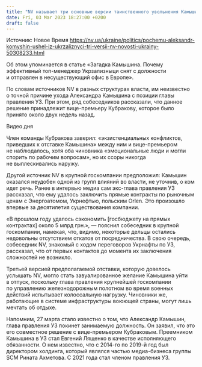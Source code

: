 ```yaml
---
title: "NV называет три основные версии таинственного увольнения Камышина из Укрзализныци"
date: Fri, 03 Mar 2023 18:27:00 +0200
draft: false
---
```

Источник: Новое Время https://nv.ua/ukraine/politics/pochemu-aleksandr-komyshin-ushel-iz-ukrzaliznyci-tri-versii-nv-novosti-ukrainy-50308233.html


Об этом упоминается в статье «Загадка Камышина. Почему эффективный топ-менеджер Укрзализныци снят с должности и отправлен в несуществующий офис в Европе».

По словам источников NV в разных структурах власти, им неизвестно о точной причине ухода Александра Камышина с позиции главы правления УЗ. При этом, ряд собеседников рассказали, что данное решение принадлежит вице-премьеру Кубракову, которое было принято около двух недель назад.

  Видео дня   

Член команды Кубракова заверил: «экзистенциальных конфликтов, приведших к отставке Камышина» между ним и вице-премьером не наблюдалось, хотя оба чиновника «эмоциональные люди и могли спорить по рабочим вопросам», но их ссоры никогда не выплескивались наружу.

Другой источник NV в крупной госкомпании предположил: Камышин оказался неудобен одной из групп влияний во власти, не уточнив, о ком идет речь. Ранее в интервью медиа сам экс-глава правления УЗ рассказал, что ему удалось заключить прямые контракты по рыночным ценам с Энергоатомом, Укрнефтью, польским Orlen. Это произошло впервые за десятилетия существования компании.

«В прошлом году удалось сэкономить [госбюджету на прямых контрактах] около 5 млрд грн.», — пояснил собеседник в крупной госкомпании, намекая, что, видимо, некоторые дельцы остались недовольны отсутствием откатов от посредничества. В свою очередь, собеседник NV, знакомый с ходом переговоров Укрнафты по УЗ, рассказал, что от первых контактов до момента их заключения сложностей не возникло.

Третьей версией предполагаемой отставки, которую довелось услышать NV, могло стать завуалированное желание Камышина уйти в отпуск, поскольку глава правления крупнейшей госкомпании по управлению железнодорожным полотном во время военных действий испытывает колоссальную нагрузку. Чиновники же, работающие в системе инфраструктуры воюющей страны, могут лишь мечтать об отдыхе.

Напомним, 27 марта стало известно о том, что Александр Камышин, глава правления УЗ покинет занимаемую должность. Он заявил, что это его совместное решение с вице-премьером Кубраковым. Преемником Камышина в УЗ стал Евгений Лященко в качестве исполняющего обязанности. О нем известно, что с 2014-го по 2019-й год был директором холдинга, который являлся частью медиа-бизнеса группы SCM Рината Ахметова. С 2021 года стал членом правления УЗ.

